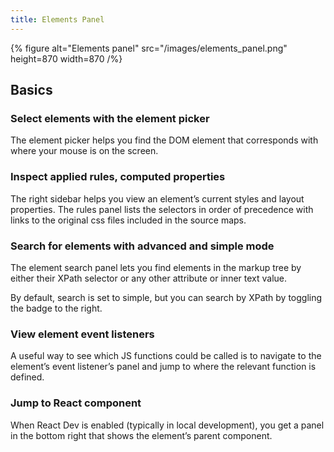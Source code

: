 ```yaml
---
title: Elements Panel
---
```


{% figure
    alt="Elements panel"
    src="/images/elements_panel.png"
    height=870
    width=870
/%}

## Basics

### Select elements with the element picker

The element picker helps you find the DOM element that corresponds with where your mouse is on the screen.  

### Inspect applied rules, computed properties

The right sidebar helps you view an element’s current styles and layout properties. The rules panel lists the selectors in order of precedence with links to the original css files included in the source maps. 

### Search for elements with advanced and simple mode

The element search panel lets you find elements in the markup tree by either their XPath selector or any other attribute or inner text value. 

By default, search is set to simple, but you can search by XPath by toggling the badge to the right.

### View element event listeners

A useful way to see which JS functions could be called is to navigate to the element’s event listener’s panel and jump to where the relevant function is defined.

### Jump to React component

When React Dev is enabled (typically in local development), you get a panel in the bottom right that shows the element’s parent component.